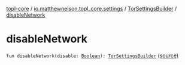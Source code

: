 [topl-core](../../index.md) / [io.matthewnelson.topl_core.settings](../index.md) / [TorSettingsBuilder](index.md) / [disableNetwork](./disable-network.md)

# disableNetwork

`fun disableNetwork(disable: `[`Boolean`](https://kotlinlang.org/api/latest/jvm/stdlib/kotlin/-boolean/index.html)`): `[`TorSettingsBuilder`](index.md) [(source)](https://github.com/05nelsonm/TorOnionProxyLibrary-Android/blob/master/topl-core/src/main/java/io/matthewnelson/topl_core/settings/TorSettingsBuilder.kt#L359)